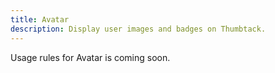 ```yaml
---
title: Avatar
description: Display user images and badges on Thumbtack.
---
```


Usage rules for Avatar is coming soon.
